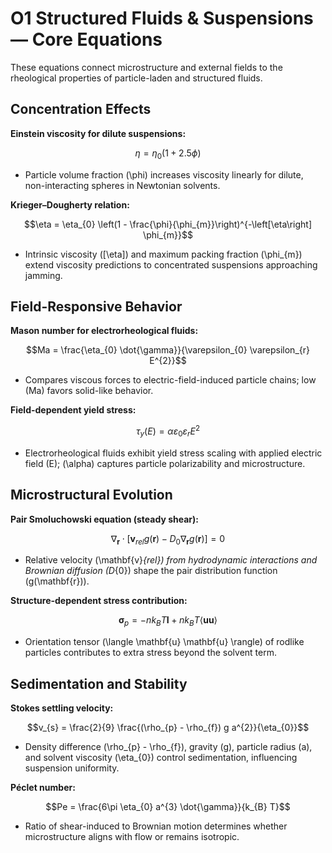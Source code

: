 # O1 Structured Fluids & Suspensions — Core Equations

These equations connect microstructure and external fields to the rheological properties of particle-laden and structured fluids.

## Concentration Effects
**Einstein viscosity for dilute suspensions:**

$$\eta = \eta_{0} (1 + 2.5 \phi)$$

- Particle volume fraction \(\phi\) increases viscosity linearly for dilute, non-interacting spheres in Newtonian solvents.

**Krieger–Dougherty relation:**

$$\eta = \eta_{0} \left(1 - \frac{\phi}{\phi_{m}}\right)^{-\left[\eta\right] \phi_{m}}$$

- Intrinsic viscosity \([\eta]\) and maximum packing fraction \(\phi_{m}\) extend viscosity predictions to concentrated suspensions approaching jamming.

## Field-Responsive Behavior
**Mason number for electrorheological fluids:**

$$Ma = \frac{\eta_{0} \dot{\gamma}}{\varepsilon_{0} \varepsilon_{r} E^{2}}$$

- Compares viscous forces to electric-field-induced particle chains; low \(Ma\) favors solid-like behavior.

**Field-dependent yield stress:**

$$\tau_{y}(E) = \alpha \varepsilon_{0} \varepsilon_{r} E^{2}$$

- Electrorheological fluids exhibit yield stress scaling with applied electric field \(E\); \(\alpha\) captures particle polarizability and microstructure.

## Microstructural Evolution
**Pair Smoluchowski equation (steady shear):**

$$\nabla_{\mathbf{r}} \cdot \left[ \mathbf{v}_{rel} g(\mathbf{r}) - D_{0} \nabla_{\mathbf{r}} g(\mathbf{r}) \right] = 0$$

- Relative velocity \(\mathbf{v}_{rel}\) from hydrodynamic interactions and Brownian diffusion \(D_{0}\) shape the pair distribution function \(g(\mathbf{r})\).

**Structure-dependent stress contribution:**

$$\boldsymbol{\sigma}_{p} = -n k_{B} T \mathbf{I} + n k_{B} T \langle \mathbf{u} \mathbf{u} \rangle$$

- Orientation tensor \(\langle \mathbf{u} \mathbf{u} \rangle\) of rodlike particles contributes to extra stress beyond the solvent term.

## Sedimentation and Stability
**Stokes settling velocity:**

$$v_{s} = \frac{2}{9} \frac{(\rho_{p} - \rho_{f}) g a^{2}}{\eta_{0}}$$

- Density difference \(\rho_{p} - \rho_{f}\), gravity \(g\), particle radius \(a\), and solvent viscosity \(\eta_{0}\) control sedimentation, influencing suspension uniformity.

**Péclet number:**

$$Pe = \frac{6\pi \eta_{0} a^{3} \dot{\gamma}}{k_{B} T}$$

- Ratio of shear-induced to Brownian motion determines whether microstructure aligns with flow or remains isotropic.
